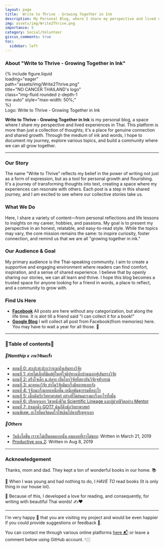 ```yaml
---
layout: page
title:  Write to Thrive - Growing Together in Ink
description: My Personal Blog, where I share my perspective and lived experiences in Thai language. 
img: assets/img/Write2Thrive.png
importance: 5
category: Social/Volunteer
giscus_comments: true
toc:
  sidebar: left
---
```

### About "Write to Thrive - Growing Together in Ink"

<div class="row justify-content-center">
  <div class="col-sm mt-3 mt-md-0 content-center" style="max-width: 50%;">
    {% include figure.liquid loading="eager" path="assets/img/Write2Thrive.png" title="NO CANCER THAILAND's logo" class="img-fluid rounded z-depth-1 mx-auto" style="max-width: 50%;" %}
  </div>
</div>
<div class="caption text-center">
    <a>Logo: Write to Thrive - Growing Together in Ink</a>
</div>

**Write to Thrive - Growing Together in Ink** is my personal blog, a space where I share my perspective and lived experiences in Thai. This platform is more than just a collection of thoughts; it's a place for genuine connection and shared growth. Through the medium of ink and words, I hope to document my journey, explore various topics, and build a community where we can all grow together.

---

### Our Story

The name "Write to Thrive" reflects my belief in the power of writing not just as a form of expression, but as a tool for personal growth and flourishing. It's a journey of transforming thoughts into text, creating a space where my experiences can resonate with others. Each post is a step in this shared journey, and I am excited to see where our collective stories take us.

### What We Do

Here, I share a variety of content—from personal reflections and life lessons to insights on my career, hobbies, and passions. My goal is to present my perspective in an honest, relatable, and easy-to-read style. While the topics may vary, the core mission remains the same: to inspire curiosity, foster connection, and remind us that we are all "growing together in ink."

### Our Audience & Goal

My primary audience is the Thai-speaking community. I aim to create a supportive and engaging environment where readers can find comfort, inspiration, and a sense of shared experience. I believe that by openly sharing our stories, we can all learn and thrive. I hope this blog becomes a trusted space for anyone looking for a friend in words, a place to reflect, and a community to grow with.

### Find Us Here
* [**Facebook**](https://thewhispersofbiology.blogspot.com/) All posts are here without any categorization, but along the life time. It is alot till a friend said "I can collect it for a book!"
* [**Google Blog**](https://thewhispersofbiology.blogspot.com/) I will collect all post from Facebook(from memories) here. You may have to wait a year for all those. 🤗

---
### 🧶Table of contents🧶
##### 🍭Namthip x งานวิจัยมะเร็ง
- [ตอนที่ 0: สะเปะสะปะกว่าจะมาถึงเส้นทางวิจัย](https://write-2-thrive.blogspot.com/2025/02/Namthip-CancerRes-0.html) 
- [ตอนที่ 1: ค่ายไม่เล็กที่มีแต่ผู้ใหญ่ใจดีปูทางเด็กบ้านนอกสู่เส้นทางวิจัย](https://write-2-thrive.blogspot.com/2025/02/Namthip-CancerRes-1.html) 
- [ตอนที่ 2: ตรึงใจเด็ก ม.ปลาย เปิดโลกวิจัยที่สถาบันวิจัยจุฬาภรณ์](https://write-2-thrive.blogspot.com/2025/02/Namthip-CancerRes-2.html)
- [ตอนที่ 3: ตะลุยดงวิจัย ทำไมวิจัยมีมะเร็งมีหลายแบบจัง](https://write-2-thrive.blogspot.com/2021/09/Namthip-CancerRes-3.html)
- [ตอนที่ 4: รู้จักมะเร็งแบบเหนือชั้น เหนือพันธุกรรมคืออะไร](https://write-2-thrive.blogspot.com/2024/09/Namthip-CancerRes-4.html) 
- [ตอนที่ 5: เมื่อฉันรักวิทยาศาสตร์ อย่างที่ไม่สนมะรงมะเร็งอะไรทั้งนั้น](https://write-2-thrive.blogspot.com/2025/02/Namthip-CancerRes-5.html)
- [ตอนที่ 6: ปริญญาเอก วิชาหนังชีวิต Scientific Lineage และผู้ช่วยชีวิตอย่าง Mentor](https://write-2-thrive.blogspot.com/2025/02/Namthip-CancerRes-6.html) 
- [ตอนที่ 7: ถ้าเธอติ่ง GOT7 ฉันก็ติ่งนักวิทยาศาสตร์](https://write-2-thrive.blogspot.com/2025/06/CancerRes-07.html)
- [ตอนพิเศษ: อะไรที่ดลจิตดลใจให้เดินไปหาปริญญาเอก](https://write-2-thrive.blogspot.com/2025/08/namthip-x.html)

##### 🍭Others
- [วันนึงโตขึ้น เราจะไม่เป็นคนแบบนั้น คนแบบที่เราไม่ชอบ](https://write-2-thrive.blogspot.com/2025/08/blog-post.html): Written in March 21, 2019
- [Productive ตอน 2](https://write-2-thrive.blogspot.com/2025/08/productive-2.html): Written in Aug 8, 2019

---
### Acknowledgement

Thanks, mom and dad. They kept a ton of wonderful books in our home. 📚 

📖 When I was young and had nothing to do, I *HAVE TO* read books (It is only thing in our house lol). 

📖 Because of this, I developed a love for reading, and consequently, for writing with beautiful Thai words! ✍️❤️

---
I'm very happy 🥰 that you are visiting my project and would be even happier if you could provide suggestions or feedback 🤩. 

You can contact me through various online platforms [here 📬](https://kuchikinamthip.github.io/) or leave a comment below using GitHub account. 👇🏼
